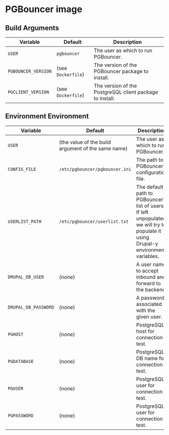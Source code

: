 # PGBouncer image

## Build Arguments

| Variable | Default | Description |
| --- | --- | --- |
| `USER` | `pgbouncer` | The user as which to run PGBouncer. |
| `PGBOUNCER_VERSION` | (see `Dockerfile`) | The version of the PGBouncer package to install. |
| `PGCLIENT_VERSION` | (see `Dockerfile`) | The version of the PostgreSQL client package to install. |

## Environment Environment

| Variable | Default | Description |
| --- | --- | --- |
| `USER` | (the value of the build argument of the same name) | The user as which to run PGBouncer. |
| `CONFIG_FILE` | `/etc/pgbouncer/pgbouncer.ini` | The path to PGBouncer's configuration file. |
| `USERLIST_PATH` | `/etc/pgbouncer/userlist.txt` | The default path to PGBouncer's list of users. If left unpopulated, we will try to populate it using Drupal-y environment variables. |
| `DRUPAL_DB_USER` | (none) | A user name to accept inbound and forward to the backend. |
| `DRUPAL_DB_PASSWORD` | (none) | A password associated with the given user. |
| `PGHOST` | (none) | PostgreSQL host for connection test. |
| `PGDATABASE` | (none) | PostgreSQL DB name for connection test. |
| `PGUSER` | (none) | PostgreSQL user for connection test. |
| `PGPASSWORD` | (none) | PostgreSQL user for connection test. |

